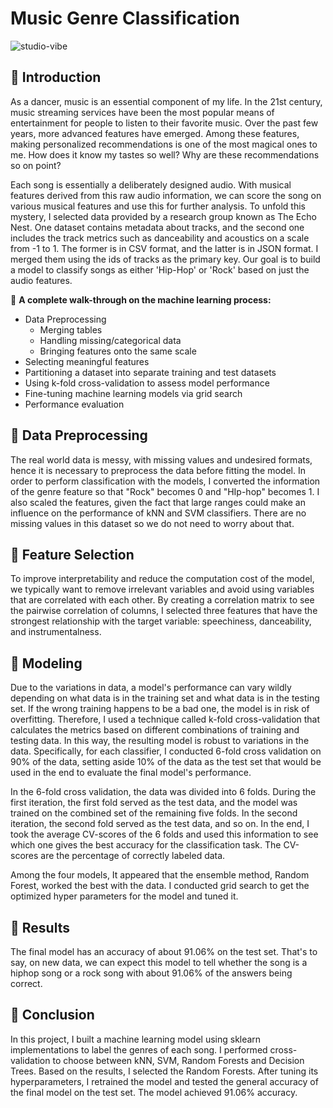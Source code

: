 # Music Genre Classification
![studio-vibe](https://github.com/comp-machine-learning-spring2021/portfolio-HelenaSG/blob/main/Music%20Genre%20Classification/theme.png?raw=true)


## :small_orange_diamond: Introduction

As a dancer, music is an essential component of my life. In the 21st century, music streaming services have been the most popular means of entertainment for people to listen to their favorite music. Over the past few years, more advanced features have emerged. Among these features, making personalized recommendations is one of the most magical ones to me. How does it know my tastes so well? Why are these recommendations so on point?

Each song is essentially a deliberately designed audio. With musical features derived from this raw audio information, we can score the song on various musical features and use this for further analysis. To unfold this mystery, I selected data provided by a research group known as The Echo Nest. One dataset contains metadata about tracks, and the second one includes the track metrics such as danceability and acoustics on a scale from -1 to 1. The former is in CSV format, and the latter is in JSON format. I merged them using the ids of tracks as the primary key. Our goal is to build a model to classify songs as either 'Hip-Hop' or 'Rock' based on just the audio features.

:small_blue_diamond: **A complete walk-through on the machine learning process:** 

  * Data Preprocessing
    * Merging tables
    * Handling missing/categorical data
    * Bringing features onto the same scale
  * Selecting meaningful features
  * Partitioning a dataset into separate training and test datasets
  * Using k-fold cross-validation to assess model performance
  * Fine-tuning machine learning models via grid search
  * Performance evaluation

## :small_orange_diamond: Data Preprocessing

The real world data is messy, with missing values and undesired formats, hence it is necessary to preprocess the data before fitting the model. In order to perform classification with the models, I converted the information of the genre feature so that "Rock" becomes 0 and "HIp-hop" becomes 1. I also scaled the features, given the fact that large ranges could make an influence on the performance of kNN and SVM classifiers. There are no missing values in this dataset so we do not need to worry about that. 

## :small_orange_diamond: Feature Selection

To improve interpretability and reduce the computation cost of the model, we typically want to remove irrelevant variables and avoid using variables that are correlated with each other. By creating a correlation matrix to see the pairwise correlation of columns, I selected three features that have the strongest relationship with the target variable: speechiness, danceability, and instrumentalness. 

## :small_orange_diamond: Modeling

Due to the variations in data, a model's performance can vary wildly depending on what data is in the training set and what data is in the testing set. If the wrong training happens to be a bad one, the model is in risk of overfitting. Therefore, I used a technique called k-fold cross-validation that calculates the metrics based on different combinations of training and testing data. In this way, the resulting model is robust to variations in the data. Specifically, for each classifier, I conducted 6-fold cross validation on 90% of the data, setting aside 10% of the data as the test set that would be used in the end to evaluate the final model's performance.

In the 6-fold cross validation, the data was divided into 6 folds. During the first iteration, the first fold served as the test data, and the model was trained on the combined set of the remaining five folds. In the second iteration, the second fold served as the test data, and so on. In the end, I took the average CV-scores of the 6 folds and used this information to see which one gives the best accuracy for the classification task. The CV-scores are the percentage of correctly labeled data.

Among the four models, It appeared that the ensemble method, Random Forest, worked the best with the data. I conducted grid search to get the optimized hyper parameters for the model and tuned it. 

## :small_orange_diamond: Results 

  The final model has an accuracy of about 91.06% on the test set. That's to say, on new data, we can expect this model to tell whether the song is a hiphop song or a rock song with about 91.06% of the answers being correct. 
  
## :small_orange_diamond: Conclusion

  In this project, I built a machine learning model using sklearn implementations to label the genres of each song. I performed cross-validation to choose between kNN, SVM, Random Forests and Decision Trees. Based on the results, I selected the Random Forests. After tuning its hyperparameters, I retrained the model and tested the general accuracy of the final model on the test set. The model achieved 91.06%  accuracy. 

